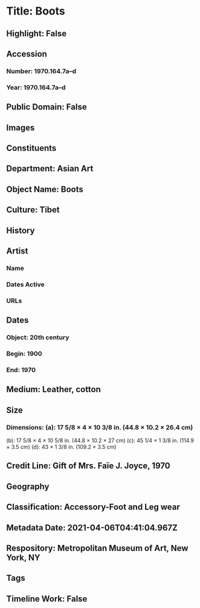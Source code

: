 # Title: Boots
## Highlight: False
## Accession
### Number: 1970.164.7a–d
### Year: 1970.164.7a–d
## Public Domain: False
## Images
## Constituents
## Department: Asian Art
## Object Name: Boots
## Culture: Tibet
## History
## Artist
### Name
### Dates Active
### URLs
## Dates
### Object: 20th century
### Begin: 1900
### End: 1970
## Medium: Leather, cotton
## Size
### Dimensions: (a): 17 5/8 × 4 × 10 3/8 in. (44.8 × 10.2 × 26.4 cm)
(b): 17 5/8 × 4 × 10 5/8 in. (44.8 × 10.2 × 27 cm)
(c): 45 1/4 × 1 3/8 in. (114.9 × 3.5 cm)
(d): 43 × 1 3/8 in. (109.2 × 3.5 cm)
## Credit Line: Gift of Mrs. Faïe J. Joyce, 1970
## Geography
## Classification: Accessory-Foot and Leg wear
## Metadata Date: 2021-04-06T04:41:04.967Z
## Respository: Metropolitan Museum of Art, New York, NY
## Tags
## Timeline Work: False
